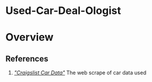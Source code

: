 # Used-Car-Deal-Ologist

# Overview

## References

1. [*"Craigslist Car Data"*](https://www.kaggle.com/austinreese/craigslist-carstrucks-data) The web scrape of car data used
